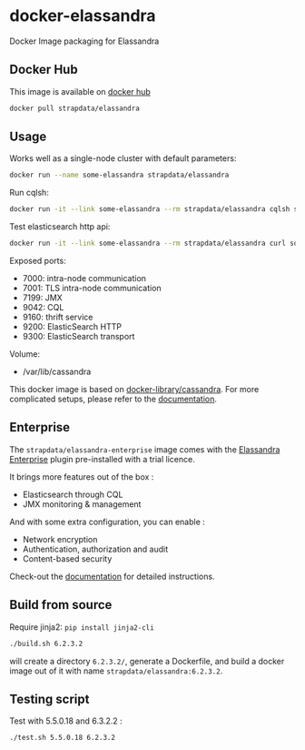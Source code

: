 # docker-elassandra

Docker Image packaging for Elassandra

## Docker Hub

This image is available on [docker hub](https://hub.docker.com/r/strapdata/elassandra/)

```bash
docker pull strapdata/elassandra
```

## Usage

Works well as a single-node cluster with default parameters:
```bash
docker run --name some-elassandra strapdata/elassandra
```

Run cqlsh:
```bash
docker run -it --link some-elassandra --rm strapdata/elassandra cqlsh some-elassandra
```

Test elasticsearch http api:
```bash
docker run -it --link some-elassandra --rm strapdata/elassandra curl some-elassandra:9200
```

Exposed ports:
* 7000: intra-node communication
* 7001: TLS intra-node communication
* 7199: JMX
* 9042: CQL
* 9160: thrift service
* 9200: ElasticSearch HTTP
* 9300: ElasticSearch transport

Volume:
* /var/lib/cassandra

This docker image is based on [docker-library/cassandra](https://github.com/docker-library/cassandra).
For more complicated setups, please refer to the [documentation](https://github.com/docker-library/docs/tree/master/cassandra).


## Enterprise

The `strapdata/elassandra-enterprise` image comes with the [Elassandra Enterprise](http://strapdata.com/products/) plugin pre-installed with a trial licence.

It brings more features out of the box :
* Elasticsearch through CQL
* JMX monitoring & management

And with some extra configuration, you can enable :
* Network encryption
* Authentication, authorization and audit 
* Content-based security

Check-out the [documentation](http://doc.elassandra.io/en/latest/enterprise.html) for detailed instructions.


## Build from source

Require jinja2: `pip install jinja2-cli`


```bash
./build.sh 6.2.3.2
```
will create a directory `6.2.3.2/`, generate a Dockerfile, and build a docker image out of it with name `strapdata/elassandra:6.2.3.2`.

## Testing script

Test with 5.5.0.18 and 6.3.2.2 :
```bash
./test.sh 5.5.0.18 6.2.3.2
```
